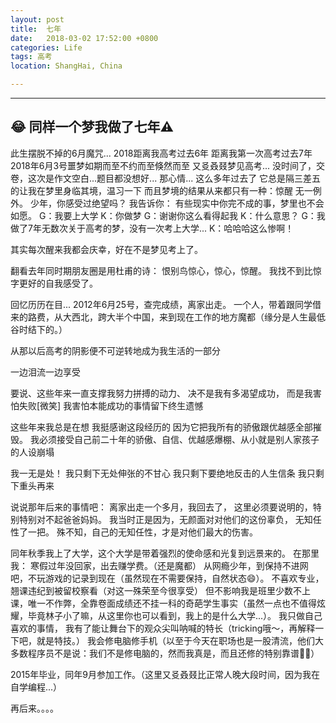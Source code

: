 ```yaml
---
layout: post
title:  七年
date:   2018-03-02 17:52:00 +0800
categories: Life
tags: 高考
location: ShangHai, China 

---
```

---

😂
同样一个梦我做了七年⚠️
--------
此生摆脱不掉的6月魔咒... 
2018距离我高考过去6年
距离我第一次高考过去7年
2018年6月3号噩梦如期而至不约而至倏然而至
又㕛叒叕梦见高考...
没时间了，交卷，这次是作文空白...题目都没想好...
那心情...
这么多年过去了
它总是隔三差五的让我在梦里身临其境，温习一下
而且梦境的结果从来都只有一种：惊醒
无一例外。
少年，你感受过绝望吗？
我告诉你：
有些现实中你完不成的事，梦里也不会如愿。
G：我要上大学
K：你做梦
G：谢谢你这么看得起我
K：什么意思？
G：我做了7年无数次关于高考的梦，没有一次考上大学...
K：哈哈哈这么惨啊！

其实每次醒来我都会庆幸，好在不是梦见考上了。

翻看去年同时期朋友圈是用杜甫的诗：
恨别鸟惊心，惊心，惊醒。
我找不到比惊字更好的自我感受了。

回忆历历在目...
2012年6月25号，查完成绩，离家出走。
一个人，带着跟同学借来的路费，从大西北，跨大半个中国，来到现在工作的地方魔都（缘分是人生最低谷时结下的。）

从那以后高考的阴影便不可逆转地成为我生活的一部分

一边泪流一边享受

要说、这些年来一直支撑我努力拼搏的动力、
决不是我有多渴望成功，
而是我害怕失败[微笑] 
我害怕本能成功的事情留下终生遗憾

这些年来我总是在想
我挺感谢这段经历的
因为它把我所有的骄傲跟优越感全部摧毁。
我必须接受自己前二十年的骄傲、自信、优越感爆棚、从小就是别人家孩子的人设崩塌

我一无是处！
我只剩下无处伸张的不甘心
我只剩下要绝地反击的人生信条
我只剩下重头再来


说说那年后来的事情吧：
离家出走一个多月，我回去了，
这里必须要说明的，特别特别对不起爸爸妈妈。
我当时正是因为，无颜面对对他们的这份辜负，
无知任性了一把。
殊不知，自己的无知任性，才是对他们最大的伤害。

同年秋季我上了大学，这个大学是带着强烈的使命感和光复到远景来的。
在那里我：
寒假过年没回家，出去赚学费。（还是魔都）
从网瘾少年，到保持不进网吧，不玩游戏的记录到现在（虽然现在不需要保持，自然状态😄）。
不喜欢专业，翘课违纪到被留校察看（对这一殊荣至今很享受）
但不影响我是班里少数不上课，唯一不作弊，全靠卷面成绩还不挂一科的奇葩学生事实（虽然一点也不值得炫耀，毕竟林子小了嘛，从这里你也可以看到，我上的是什么大学...）。
我只做自己喜欢的事情，
我有了能让舞台下的观众尖叫呐喊的特长（tricking哦～，再解释一下吧，就是特技。）
我会修电脑修手机（以至于今天在职场也是一股清流，他们大多数程序员不是说：我们不是修电脑的，然而我真是，而且还修的特别靠谱🤦‍♂️）

2015年毕业，同年9月参加工作。（这里又㕛叒叕比正常人晚大段时间，因为我在自学编程...）

再后来。。。。

